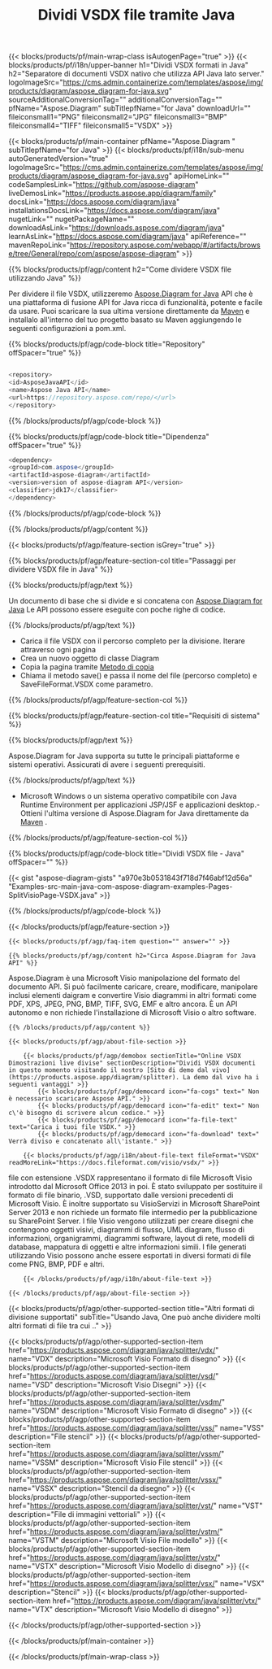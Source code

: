 ﻿---
title: Dividi VSDX file tramite Java
weight: 1400
url: /it/java/splitter/vsdx/ 
description: Java codice sorgente per dividere il file vsdx in Java ambiente di runtime per applicazioni JSP/JSF e applicazioni desktop.
---
{{< blocks/products/pf/main-wrap-class isAutogenPage="true" >}}
{{< blocks/products/pf/i18n/upper-banner h1="Dividi VSDX formati in Java" h2="Separatore di documenti VSDX nativo che utilizza API Java lato server." logoImageSrc="https://cms.admin.containerize.com/templates/aspose/img/products/diagram/aspose_diagram-for-java.svg" sourceAdditionalConversionTag="" additionalConversionTag="" pfName="Aspose.Diagram" subTitlepfName="for Java" downloadUrl="" fileiconsmall1="PNG" fileiconsmall2="JPG" fileiconsmall3="BMP" fileiconsmall4="TIFF" fileiconsmall5="VSDX" >}}

{{< blocks/products/pf/main-container pfName="Aspose.Diagram " subTitlepfName="for Java" >}}
{{< blocks/products/pf/i18n/sub-menu autoGeneratedVersion="true" logoImageSrc="https://cms.admin.containerize.com/templates/aspose/img/products/diagram/aspose_diagram-for-java.svg" apiHomeLink="" codeSamplesLink="https://github.com/aspose-diagram" liveDemosLink="https://products.aspose.app/diagram/family" docsLink="https://docs.aspose.com/diagram/java" installationsDocsLink="https://docs.aspose.com/diagram/java" nugetLink="" nugetPackageName="" downloadAsLink="https://downloads.aspose.com/diagram/java" learnAsLink="https://docs.aspose.com/diagram/java" apiReference="" mavenRepoLink="https://repository.aspose.com/webapp/#/artifacts/browse/tree/General/repo/com/aspose/aspose-diagram" >}}

{{% blocks/products/pf/agp/content h2="Come dividere VSDX file utilizzando Java" %}}

 Per dividere il file VSDX, utilizzeremo
 [Aspose.Diagram for Java](https://products.aspose.com/diagram/java) 
 API che è una piattaforma di fusione API for Java ricca di funzionalità, potente e facile da usare. Puoi scaricare la sua ultima versione direttamente da
 [Maven](https://repository.aspose.com/webapp/#/artifacts/browse/tree/General/repo/com/aspose/aspose-diagram) 
 e installalo all'interno del tuo progetto basato su Maven aggiungendo le seguenti configurazioni a pom.xml.

{{% blocks/products/pf/agp/code-block title="Repository" offSpacer="true" %}}

```cs

<repository>
<id>AsposeJavaAPI</id>
<name>Aspose Java API</name>
<url>https://repository.aspose.com/repo/</url>
</repository>


```

{{% /blocks/products/pf/agp/code-block %}}

{{% blocks/products/pf/agp/code-block title="Dipendenza" offSpacer="true" %}}

```cs
<dependency>
<groupId>com.aspose</groupId>
<artifactId>aspose-diagram</artifactId>
<version>version of aspose-diagram API</version>
<classifier>jdk17</classifier>
</dependency>


```

{{% /blocks/products/pf/agp/code-block %}}

{{% /blocks/products/pf/agp/content %}}

{{< blocks/products/pf/agp/feature-section isGrey="true" >}}

{{% blocks/products/pf/agp/feature-section-col title="Passaggi per dividere VSDX file in Java" %}}

{{% blocks/products/pf/agp/text %}}

 Un documento di base che si divide e si concatena con
 [Aspose.Diagram for Java](https://products.aspose.com/diagram/java) 
 Le API possono essere eseguite con poche righe di codice.

{{% /blocks/products/pf/agp/text %}}

+ Carica il file VSDX con il percorso completo per la divisione.
Iterare attraverso ogni pagina
+ Crea un nuovo oggetto di classe Diagram
+ Copia la pagina tramite [Metodo di copia](https://apireference.aspose.com/diagram/java/com.aspose.diagram/page#copy(com.aspose.diagram.Page))
+ Chiama il metodo save() e passa il nome del file (percorso completo) e SaveFileFormat.VSDX come parametro.

{{% /blocks/products/pf/agp/feature-section-col %}}

{{% blocks/products/pf/agp/feature-section-col title="Requisiti di sistema" %}}

{{% blocks/products/pf/agp/text %}}

 Aspose.Diagram for Java supporta su tutte le principali piattaforme e sistemi operativi. Assicurati di avere i seguenti prerequisiti.

{{% /blocks/products/pf/agp/text %}}

- Microsoft Windows o un sistema operativo compatibile con Java Runtime Environment per applicazioni JSP/JSF e applicazioni desktop.- Ottieni l'ultima versione di Aspose.Diagram for Java direttamente da [Maven](https://repository.aspose.com/webapp/#/artifacts/browse/tree/General/repo/com/aspose/aspose-diagram)  .

{{% /blocks/products/pf/agp/feature-section-col %}}

{{% blocks/products/pf/agp/code-block title="Dividi VSDX file - Java" offSpacer="" %}}

{{< gist "aspose-diagram-gists" "a970e3b0531843f718d7f46abf12d56a" "Examples-src-main-java-com-aspose-diagram-examples-Pages-SplitVisioPage-VSDX.java" >}}

{{% /blocks/products/pf/agp/code-block %}}

{{< /blocks/products/pf/agp/feature-section >}}

    {{< blocks/products/pf/agp/faq-item question="" answer="" >}}
 

<!-- aboutfile Starts -->

    {{% blocks/products/pf/agp/content h2="Circa Aspose.Diagram for Java API" %}}

 Aspose.Diagram è una Microsoft Visio manipolazione del formato del documento API. Si può facilmente caricare, creare, modificare, manipolare inclusi elementi daigram e convertire Visio diagrammi in altri formati come PDF, XPS, JPEG, PNG, BMP, TIFF, SVG, EMF e altro ancora. È un API autonomo e non richiede l'installazione di Microsoft Visio o altro software.  



    {{% /blocks/products/pf/agp/content %}}

    {{< blocks/products/pf/agp/about-file-section >}}

        {{< blocks/products/pf/agp/demobox sectionTitle="Online VSDX Dimostrazioni live divise" sectionDescription="Dividi VSDX documenti in questo momento visitando il nostro [Sito di demo dal vivo](https://products.aspose.app/diagram/splitter). La demo dal vivo ha i seguenti vantaggi" >}}
            {{< blocks/products/pf/agp/democard icon="fa-cogs" text=" Non è necessario scaricare Aspose API." >}}
            {{< blocks/products/pf/agp/democard icon="fa-edit" text=" Non c\'è bisogno di scrivere alcun codice." >}}
            {{< blocks/products/pf/agp/democard icon="fa-file-text" text="Carica i tuoi file VSDX." >}}
            {{< blocks/products/pf/agp/democard icon="fa-download" text=" Verrà diviso e concatenato all\'istante." >}}

        {{< blocks/products/pf/agp/i18n/about-file-text fileFormat="VSDX" readMoreLink="https://docs.fileformat.com/visio/vsdx/" >}}
file con estensione .VSDX rappresentano il formato di file Microsoft Visio introdotto dal Microsoft Office 2013 in poi. È stato sviluppato per sostituire il formato di file binario, .VSD, supportato dalle versioni precedenti di Microsoft Visio. È inoltre supportato su VisioServizi in Microsoft SharePoint Server 2013 e non richiede un formato file intermedio per la pubblicazione su SharePoint Server. I file Visio vengono utilizzati per creare disegni che contengono oggetti visivi, diagrammi di flusso, UML diagram, flusso di informazioni, organigrammi, diagrammi software, layout di rete, modelli di database, mappatura di oggetti e altre informazioni simili. I file generati utilizzando Visio possono anche essere esportati in diversi formati di file come PNG, BMP, PDF e altri. 

        {{< /blocks/products/pf/agp/i18n/about-file-text >}}

    {{< /blocks/products/pf/agp/about-file-section >}}

<!-- aboutfile Ends -->

{{< blocks/products/pf/agp/other-supported-section title="Altri formati di divisione supportati" subTitle="Usando Java, One può anche dividere molti altri formati di file tra cui .." >}}

{{< blocks/products/pf/agp/other-supported-section-item href="https://products.aspose.com/diagram/java/splitter/vdx/" name="VDX" description="Microsoft Visio Formato di disegno" >}}
{{< blocks/products/pf/agp/other-supported-section-item href="https://products.aspose.com/diagram/java/splitter/vsd/" name="VSD" description="Microsoft Visio Disegni" >}}
{{< blocks/products/pf/agp/other-supported-section-item href="https://products.aspose.com/diagram/java/splitter/vsdm/" name="VSDM" description="Microsoft Visio Formato di disegno" >}}
{{< blocks/products/pf/agp/other-supported-section-item href="https://products.aspose.com/diagram/java/splitter/vss/" name="VSS" description="File stencil" >}}
{{< blocks/products/pf/agp/other-supported-section-item href="https://products.aspose.com/diagram/java/splitter/vssm/" name="VSSM" description="Microsoft Visio File stencil" >}}
{{< blocks/products/pf/agp/other-supported-section-item href="https://products.aspose.com/diagram/java/splitter/vssx/" name="VSSX" description="Stencil da disegno" >}}
{{< blocks/products/pf/agp/other-supported-section-item href="https://products.aspose.com/diagram/java/splitter/vst/" name="VST" description="File di immagini vettoriali" >}}
{{< blocks/products/pf/agp/other-supported-section-item href="https://products.aspose.com/diagram/java/splitter/vstm/" name="VSTM" description="Microsoft Visio File modello" >}}
{{< blocks/products/pf/agp/other-supported-section-item href="https://products.aspose.com/diagram/java/splitter/vstx/" name="VSTX" description="Microsoft Visio Modello di disegno" >}}
{{< blocks/products/pf/agp/other-supported-section-item href="https://products.aspose.com/diagram/java/splitter/vsx/" name="VSX" description="Stencil" >}}
{{< blocks/products/pf/agp/other-supported-section-item href="https://products.aspose.com/diagram/java/splitter/vtx/" name="VTX" description="Microsoft Visio Modello di disegno" >}}

{{< /blocks/products/pf/agp/other-supported-section >}}

{{< /blocks/products/pf/main-container >}}
    
{{< /blocks/products/pf/main-wrap-class >}}